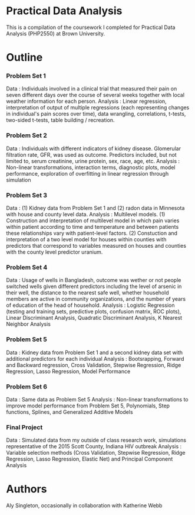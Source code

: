 # Practical Data Analysis

This is a compilation of the coursework I completed for Practical Data Analysis (PHP2550) at Brown University.

# Outline

### Problem Set 1

Data : Individuals involved in a clinical trial that measured their pain on seven different days over the course of several weeks together with local weather information for each person. 
Analysis : Linear regression, interpretation of output of multiple regressions (each representing changes in individual's pain scores over time), data wrangling, correlations, t-tests, two-sided t-tests, table building / recreation.

### Problem Set 2

Data : Individuals with different indicators of kidney disease. Glomerular filtration rate, GFR, was used as outcome. Predictors included, but not limited to, serum creatinine, urine protein, sex, race, age, etc.
Analysis : Non-linear transformations, interaction terms, diagnostic plots, model performance, exploration of overfitting in linear regression through simulation

### Problem Set 3

Data : (1) Kidney data from Problem Set 1 and (2) radon data in Minnesota with house and county level data.
Analysis : Multilevel models. (1) Construction and interpretation of multilevel model in which pain varies within patient according to time and temperature and between patients these relationships vary with patient-level factors. (2) Constuction and interpretation of a two level model for houses within counties with predictors that correspond to variables measured on houses and counties with the county level predictor uranium.

### Problem Set 4

Data : Usage of wells in Bangladesh, outcome was wether or not people switched wells given different predictors including the level of arsenic in their well, the distance to the nearest safe well, whether household members are active in community organizations, and the number of years of education of the head of household.
Analysis : Logistic Regression (testing and training sets, predictive plots, confusion matrix, ROC plots), Linear Discriminant Analysis, Quadratic Discriminant Analysis, K Nearest Neighbor Analysis

### Problem Set 5

Data : Kidney data from Problem Set 1 and a second kidney data set with additional predictors for each individual
Analysis : Bootsrapping, Forward and Backward regression, Cross Validation, Stepwise Regression, Ridge Regression, Lasso Regression, Model Performance

### Problem Set 6

Data : Same data as Problem Set 5
Analysis : Non-linear transformations to improve model performance from Problem Set 5, Polynomials, Step functions, Splines, and Generalized Additive Models

### Final Project

Data : Simulated data from my outside of class research work, simulations representative of the 2015 Scott County, Indiana HIV outbreak
Analysis : Variable selection methods (Cross Validation, Stepwise Regression, Ridge Regression, Lasso Regression, Elastic Net) and Principal Component Analysis

# Authors

Aly Singleton, occasionally in collaboration with Katherine Webb
